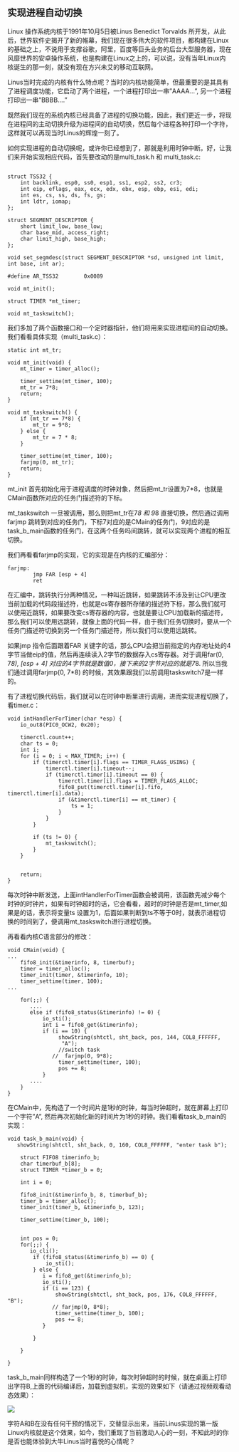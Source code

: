 ## 实现进程自动切换



Linux 操作系统内核于1991年10月5日被Linus Benedict Torvalds 所开发，从此后，世界软件史揭开了新的帷幕，我们现在很多伟大的软件项目，都构建在Linux的基础之上，不说用于支撑谷歌，阿里，百度等巨头业务的后台大型服务器，现在风靡世界的安卓操作系统，也是构建在Linux之上的，可以说，没有当年Linux内核诞生的那一刻，就没有现在方兴未艾的移动互联网。

Linus当时完成的内核有什么特点呢？当时的内核功能简单，但最重要的是其具有了进程调度功能，它启动了两个进程，一个进程打印出一串”AAAA…”, 另一个进程打印出一串”BBBB….”

既然我们现在的系统内核已经具备了进程的切换功能，因此，我们更近一步，将现在进程间的主动切换升级为进程间的自动切换，然后每个进程各种打印一个字符，这样就可以再现当时Linus的辉煌一刻了。

如何实现进程的自动切换呢，或许你已经想到了，那就是利用时钟中断。好，让我们来开始实现相应代码，首先要改动的是multi_task.h 和 multi_task.c:

```

struct TSS32 {
    int backlink, esp0, ss0, esp1, ss1, esp2, ss2, cr3;
    int eip, eflags, eax, ecx, edx, ebx, esp, ebp, esi, edi;
    int es, cs, ss, ds, fs, gs;
    int ldtr, iomap;
};

struct SEGMENT_DESCRIPTOR {
    short limit_low, base_low;
    char base_mid, access_right;
    char limit_high, base_high;
};

void set_segmdesc(struct SEGMENT_DESCRIPTOR *sd, unsigned int limit, int base, int ar);

#define AR_TSS32        0x0089

void mt_init();

struct TIMER *mt_timer;

void mt_taskswitch();

```

我们多加了两个函数接口和一个定时器指针，他们将用来实现进程间的自动切换。我们看看具体实现（multi_task.c）：

```
static int mt_tr;

void mt_init(void) {
    mt_timer = timer_alloc();

    timer_settime(mt_timer, 100);
    mt_tr = 7*8;
    return;
}

void mt_taskswitch() {
    if (mt_tr == 7*8) {
        mt_tr = 9*8;
    } else {
        mt_tr = 7 * 8;
    }

    timer_settime(mt_timer, 100);
    farjmp(0, mt_tr);
    return;
}
```

mt_init 首先初始化用于进程调度的时钟对象，然后把mt_tr设置为7*8，也就是CMain函数所对应的任务门描述符的下标。

mt_taskswitch 一旦被调用，那么则把mt_tr在7*8 和 9*8 直接切换，然后通过调用farjmp 跳转到对应的任务门，下标7对应的是CMain的任务门，9对应的是task_b_main函数的任务门，在这两个任务吗间跳转，就可以实现两个进程的相互切换。

我们再看看farjmp的实现，它的实现是在内核的汇编部分：

```
farjmp:
        jmp FAR [esp + 4]
        ret
```

在汇编中，跳转执行分两种情况，一种叫近跳转，如果跳转不涉及到让CPU更改当前加载的代码段描述符，也就是cs寄存器所存储的描述符下标，那么我们就可以使用近跳转，如果要改变cs寄存器的内容，也就是要让CPU加载新的描述符，那么我们可以使用远跳转，就像上面的代码一样，由于我们任务切换时，要从一个任务门描述符切换到另一个任务门描述符，所以我们可以使用远跳转。

如果jmp 指令后面跟着FAR 关键字的话，那么CPU会把当前指定的内存地址处的4字节当做eip的值，然后再连续读入2字节的数据存入cs寄存器。对于调用far(0, 7*8), [esp + 4] 对应的4字节就是数值0，接下来的2字节对应的就是7*8.
所以当我们通过调用farjmp(0, 7*8) 的时候，其效果跟我们以前调用taskswitch7是一样的。

有了进程切换代码后，我们就可以在时钟中断里进行调用，进而实现进程切换了，看timer.c：

```
void intHandlerForTimer(char *esp) {
    io_out8(PIC0_OCW2, 0x20);

    timerctl.count++;
    char ts = 0;
    int i;
    for (i = 0; i < MAX_TIMER; i++) {
        if (timerctl.timer[i].flags == TIMER_FLAGS_USING) {
            timerctl.timer[i].timeout--;
            if (timerctl.timer[i].timeout == 0) {
                timerctl.timer[i].flags = TIMER_FLAGS_ALLOC;
                fifo8_put(timerctl.timer[i].fifo, timerctl.timer[i].data);
                if (&timerctl.timer[i] == mt_timer) {
                    ts = 1;
                }
            }
        }

        if (ts != 0) {
            mt_taskswitch();
        }
    }


    return;
}
```

每次时钟中断发送，上面intHandlerForTimer函数会被调用，该函数先减少每个时钟的时钟片，如果有时钟超时的话，它会看看，超时的时钟是否是mt_timer,如果是的话，表示将变量ts 设置为1，后面如果判断到ts不等于0时，就表示进程切换的时间到了，便调用mt_taskswitch进行进程切换。

再看看内核C语言部分的修改：

```
void CMain(void) {
...
    fifo8_init(&timerinfo, 8, timerbuf);
    timer = timer_alloc();
    timer_init(timer, &timerinfo, 10);
    timer_settime(timer, 100);
...

    for(;;) {
       ....
       else if (fifo8_status(&timerinfo) != 0) {
           io_sti();
           int i = fifo8_get(&timerinfo);
           if (i == 10) {
                showString(shtctl, sht_back, pos, 144, COL8_FFFFFF,
                 "A"); 
                //switch task 
              //  farjmp(0, 9*8);
                timer_settime(timer, 100);
                pos += 8;
           }
       ....
    }
}
```

在CMain中，先构造了一个时间片是1秒的时钟，每当时钟超时，就在屏幕上打印一个字符”A”, 然后再次初始化新的时间片为1秒的时钟。我们看看task_b_main的实现：

```
void task_b_main(void) {
   showString(shtctl, sht_back, 0, 160, COL8_FFFFFF, "enter task b");

    struct FIFO8 timerinfo_b;
    char timerbuf_b[8];
    struct TIMER *timer_b = 0;

    int i = 0;

    fifo8_init(&timerinfo_b, 8, timerbuf_b);
    timer_b = timer_alloc();
    timer_init(timer_b, &timerinfo_b, 123);

    timer_settime(timer_b, 100);


    int pos = 0;
    for(;;) {
       io_cli();
        if (fifo8_status(&timerinfo_b) == 0) {
            io_sti();
        } else {
           i = fifo8_get(&timerinfo_b);
           io_sti();
           if (i == 123) {
               showString(shtctl, sht_back, pos, 176, COL8_FFFFFF, "B");
              // farjmp(0, 8*8);
               timer_settime(timer_b, 100);
               pos += 8;
           }

        }

    }

}
```

task_b_main同样构造了一个1秒的时钟，每次时钟超时的时候，就在桌面上打印出字符B,上面的代码编译后，加载到虚拟机，实现的效果如下（请通过视频观看动态效果）：



![](img/20161228163359132.png)

字符A和B在没有任何干预的情况下，交替显示出来，当前Linus实现的第一版Linux内核就是这个效果，如今，我们重现了当前激动人心的一刻，不知此时的你是否也能体验到大牛Linus当时喜悦的心情呢？